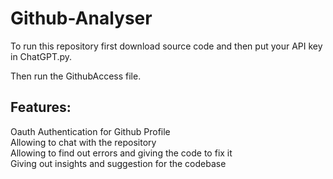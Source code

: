 # Github-Analyser
To run this repository first download source code and then put your API key in ChatGPT.py.<br>

Then run the GithubAccess file.

## Features:
Oauth Authentication for Github Profile<br>
Allowing to chat with the repository<br>
Allowing to find out errors and giving the code to fix it <br>
Giving out insights and suggestion for the codebase


